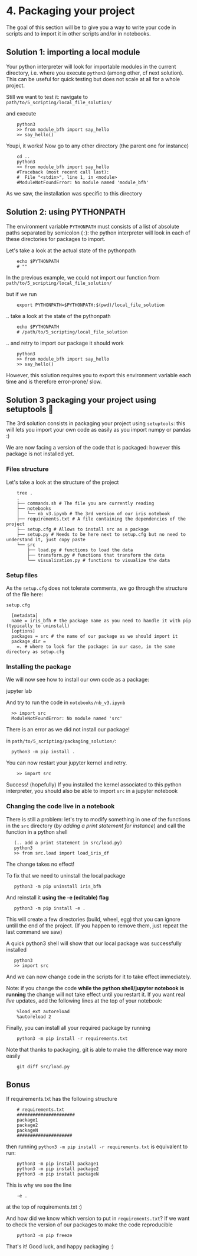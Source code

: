 # 4. Packaging your project 

The goal of this section will be to give you a way to write your code in scripts and to import it in other scripts and/or in notebooks.


## Solution 1: importing a local module
Your python interpreter will look for importable modules in the current directory, i.e. where you execute `python3` (among other, cf next solution). 
This can be useful for quick testing but does not scale at all for a whole project.

Still we want to test it: navigate to  `path/to/5_scripting/local_file_solution/`

and execute

        python3
        >> from module_bfh import say_hello
        >> say_hello()

Youpi, it works! Now go to any other directory (the parent one for instance)

        cd ..
        python3
        >> from module_bfh import say_hello
        #Traceback (most recent call last):
        #  File "<stdin>", line 1, in <module>
        #ModuleNotFoundError: No module named 'module_bfh'

As we saw, the installation was specific to this directory


## Solution 2: using PYTHONPATH

The environment variable `PYTHONPATH` must consists of a list of absolute paths separated by semicolon (`:`): the python interpreter will look in each of these directories for packages to import.

Let's take a look at the actual state of the pythonpath

        echo $PYTHONPATH
        # ""

In the previous example, we could not import our function from `path/to/5_scripting/local_file_solution/`

but if we run

        export PYTHONPATH=$PYTHONPATH:$(pwd)/local_file_solution

.. take a look at the state of the pythonpath


        echo $PYTHONPATH
        # /path/to/5_scripting/local_file_solution

.. and retry to import our package it should work

        python3
        >> from module_bfh import say_hello
        >> say_hello()

However, this solution requires you to export this environment variable each time and is therefore error-prone/ slow.

## Solution 3 packaging your project using setuptools 🚀

The 3rd solution consists in packaging your project using `setuptools`: this will lets you import your own code as easily as you import numpy or pandas :)

We are now facing a version of the code that is packaged: however this package is not installed yet.

### Files structure
Let's take a look at the structure of the project


        tree .
        .
        ├── commands.sh # The file you are currently reading
        ├── notebooks
        │   └── nb_v3.ipynb # The 3rd version of our iris notebook
        ├── requirements.txt # A file containing the dependencies of the project
        ├── setup.cfg # Allows to install src as a package
        ├── setup.py # Needs to be here next to setup.cfg but no need to understand it, just copy paste
        └── src
            ├── load.py # functions to load the data
            ├── transform.py # functions that transform the data
            └── visualization.py # functions to visualize the data

### Setup files
As the `setup.cfg` does not tolerate comments, we go through the structure of the file here:

`setup.cfg`

      [metadata]
      name = iris_bfh # the package name as you need to handle it with pip (typically to uninstall)
      [options]
      packages = src # the name of our package as we should import it
      package_dir =
        =. # where to look for the package: in our case, in the same directory as setup.cfg

### Installing the package
We will now see how to install our own code as a package:

jupyter lab

And try to run the code in `notebooks/nb_v3.ipynb`

      >> import src
      ModuleNotFoundError: No module named 'src'

There is an error as we did not install our package!

in `path/to/5_scripting/packaging_solution/`:

      python3 -m pip install .

You can now restart your jupyter kernel and retry. 

        >> import src

Success! (hopefully)
If you installed the kernel associated to this python interpreter, you should also be able to import `src` in a jupyter notebook

### Changing the code live in a notebook
There is still a problem: let's try to modify something in one of the functions in the `src` directory (_by adding a print statement for instance_) and call the function in a python shell

       (.. add a print statement in src/load.py)
       python3
       >> from src.load import load_iris_df

The change takes no effect!

To fix that we need to uninstall the local package

       python3 -m pip uninstall iris_bfh

And reinstall it __using the -e (editable) flag__

       python3 -m pip install -e .

This will create a few directories (build, wheel, egg) that you can ignore untill the end of the project. (If you happen to remove them, just repeat the last command we saw)

A quick python3 shell will show that our local package was successfully installed

       python3
       >> import src 

And we can now change code in the scripts for it to take effect immediately.

Note: if you change the code __while the python shell/jupyter notebook is running__ the change will not take effect until you restart it. If you want real _live_ updates, add the following lines at the top of your notebook:

        %load_ext autoreload
        %autoreload 2

Finally, you can install all your required package by running

        python3 -m pip install -r requirements.txt

Note that thanks to packaging, git is able to make the difference way more easily

        git diff src/load.py
## Bonus
If requirements.txt has the following structure

        # requirements.txt
        ######################
        package1
        package2
        packageN
        #####################

then running `python3 -m pip install -r requirements.txt` is equivalent to run:

        python3 -m pip install package1
        python3 -m pip install package2
        python3 -m pip install packageN

This is why we see the line

        -e .

at the top of requirements.txt :)

And how did we know which version to put in `requirements.txt`? If we want to check the version of our packages to make the code reproducible 

        python3 -m pip freeze

That's it! Good luck, and happy packaging :)

